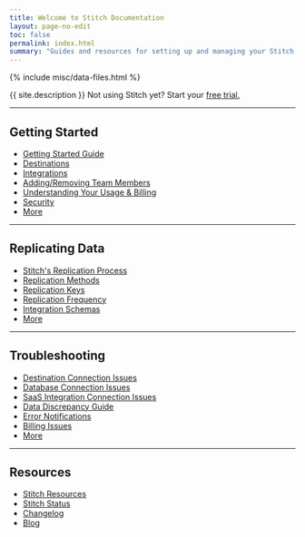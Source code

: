 ```yaml
---
title: Welcome to Stitch Documentation
layout: page-no-edit
toc: false
permalink: index.html
summary: "Guides and resources for setting up and managing your Stitch data pipeline."
---
```

{% include misc/data-files.html %}

<p class="intro">{{ site.description }} Not using Stitch yet? Start your <a href="https://www.stitchdata.com/signup/">free trial.</a></p> 
<hr />

<h2>Getting Started</h2>
<ul class="columns more">
	<li><a href="{{ link.getting-started | prepend: site.baseurl }}">Getting Started Guide</a></li>
	<li><a href="{{ link.destinations.main | prepend: site.baseurl }}">Destinations</a></li>
	<li><a href="{{ link.integrations.main | prepend: site.baseurl }}">Integrations</a></li>
	<li><a href="{{ link.account.team-members | prepend: site.baseurl }}">Adding/Removing Team Members</a></li>
	<li><a href="{{ link.billing.billing-guide | prepend: site.baseurl }}">Understanding Your Usage & Billing</a></li>
	<li><a href="{{ link.account.security-faq | prepend: site.baseurl }}">Security</a></li>
	<li><a href="{{ site.baseurl }}/tag_getting_started">More</a></li>
</ul>
<hr />

<h2>Replicating Data</h2>
<ul class="columns more">
	<li><a href="{{ link.replication.overview | prepend: site.baseurl }}">Stitch's Replication Process</a></li>
	<li><a href="{{ link.replication.rep-methods | prepend: site.baseurl }}">Replication Methods</a></li>
	<li><a href="{{ link.replication.rep-keys | prepend: site.baseurl }}">Replication Keys</a></li>
	<li><a href="{{ link.replication.rep-frequency | prepend: site.baseurl }}">Replication Frequency</a></li>
	<li><a href="{{ link.destinations.storage.stitch-schema | prepend: site.baseurl }}">Integration Schemas</a></li>
	<li><a href="{{ link.replication.main | prepend: site.baseurl }}">More</a></li>
</ul>
<hr />

<h2>Troubleshooting</h2>
<ul class="columns more">
	<li><a href="{{ link.troubleshooting.dw-connection-errors | prepend: site.baseurl }}">Destination Connection Issues</a></li>
	<li><a href="{{ link.troubleshooting.db-connection-errors | prepend: site.baseurl }}">Database Connection Issues</a></li>
	<li><a href="{{ link.troubleshooting.saas-connection-errors | prepend: site.baseurl }}">SaaS Integration Connection Issues</a></li>
	<li><a href="{{ link.troubleshooting.discrepancy-guide | prepend: site.baseurl }}">Data Discrepancy Guide</a></li>
	<li><a href="{{ link.troubleshooting.errors | prepend: site.baseurl }}">Error Notifications</a></li>
	<li><a href="{{ link.troubleshooting.billing-issues | prepend: site.baseurl }}">Billing Issues</a></li>
	<li><a href="{{ link.troubleshooting.main | prepend: site.baseurl }}">More</a></li>
</ul>
<hr />

<h2>Resources</h2>
<ul class="columns">
	<li><a href="{{ site.resources }}">Stitch Resources</a></li>
	<li><a href="{{ site.status }}">Stitch Status</a></li>
	<li><a href="{{ site.changelog }}">Changelog</a></li>
	<li><a href="{{ site.blog }}">Blog</a></li>
</ul>
